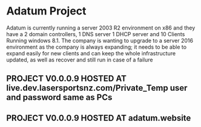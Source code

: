 # Adatum Project

Adatum is currently running a server 2003 R2 environment on x86 and they have a 2 domain controllers,
1 DNS server 1 DHCP server and 10 Clients Running windows 8.1.
The company is wanting to upgrade to a server 2016 environment as the company is always expanding;
it needs to be able to expand easily for new clients and can keep the whole infrastructure updated,
as well as recover and still run in case of a failure

## PROJECT V0.0.0.9 HOSTED AT live.dev.lasersportsnz.com/Private_Temp user and password same as PCs

## PROJECT V0.0.0.9 HOSTED AT adatum.website

